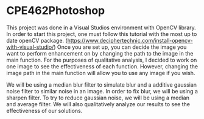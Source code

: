 # CPE462Photoshop

This project was done in a Visual Studios environment with OpenCV library. In order to start this project, one must follow this tutorial with the most up to date openCV package. (https://www.deciphertechnic.com/install-opencv-with-visual-studio/)
Once you are set up, you can decide the image you want to perform enhancement on by changing the path to the image in the main function. For the purposes of qualitative analysis, I decided to work on one image to see the effectiveness of each function. However, changing the image path in the main function will allow you to use any image if you wish.

We will be using a median blur filter to simulate blur and a additive gaussian noise filter to similar noise in an image. In order to fix blur, we will be using a sharpen filter. To try to reduce gaussian noise, we will be using a median and average filter. We will also qualitatively analyze our results to see the effectiveness of our solutions.

